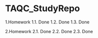 # TAQC_StudyRepo

1.Homework
1.1. Done
1.2. Done
1.3. Done

2.Homework
2.1. Done
2.2. Done
2.3. Done
